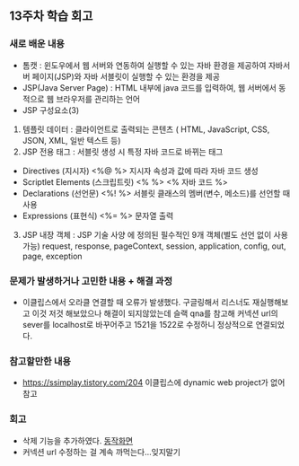 ## 13주차 학습 회고
### 새로 배운 내용
- 톰캣 : 윈도우에서 웹 서버와 연동하여 실행할 수 있는 자바 환경을 제공하여 자바서버 페이지(JSP)와 자바 서블릿이 실행할 수 있는 환경을 제공
- JSP(Java Server Page) : HTML 내부에 java 코드를 입력하여, 웹 서버에서 동적으로 웹 브라우저를 관리하는 언어
- JSP 구성요소(3)
1. 템플릿 데이터 : 클라이언트로 출력되는 콘텐츠 ( HTML, JavaScript, CSS, JSON, XML, 일반 텍스트 등)
2. JSP 전용 태그 : 서블릿 생성 시 특정 자바 코드로 바뀌는 태그
- Directives (지시자) <%@ %> 지시자 속성과 값에 따라 자바 코드 생성
- Scriptlet Elements (스크립트릿) <% %>
<% 자바 코드 %>
- Declarations (선언문) <%! %>
서블릿 클래스의 멤버(변수, 메소드)를 선언할 때 사용
- Expressions (표현식) <%= %> 문자열 출력
3. JSP 내장 객체 : JSP 기술 사양 에 정의된 필수적인 9개 객체(별도 선언 없이 사용 가능)
request, response, pageContext, session, application, config, out, page, exception




### 문제가 발생하거나 고민한 내용 + 해결 과정
- 이클립스에서 오라클 연결할 때 오류가 발생했다. 구글링해서 리스너도 재실행해보고 이것 저것 해보았으나 해결이 되지않았는데 슬랙 qna를 참고해 커넥션 url의 sever를 localhost로 바꾸어주고 1521을 1522로 수정하니 정상적으로 연결되었다.

### 참고할만한 내용
- https://ssimplay.tistory.com/204 이클립스에 dynamic web project가 없어 참고


### 회고
- 삭제 기능을 추가하였다. <a href="https://youtu.be/SHeR4p6krQU">동작화면</a>
- 커넥션 url 수정하는 걸 계속 까먹는다...잊지말기
